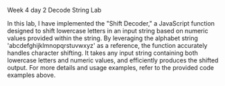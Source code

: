 Week 4 day 2 Decode String Lab

In this lab, I have implemented the "Shift Decoder," a JavaScript function designed to shift lowercase letters in an input string based on numeric values provided within the string. By leveraging the alphabet string 'abcdefghijklmnopqrstuvwxyz' as a reference, the function accurately handles character shifting. It takes any input string containing both lowercase letters and numeric values, and efficiently produces the shifted output. For more details and usage examples, refer to the provided code examples above.